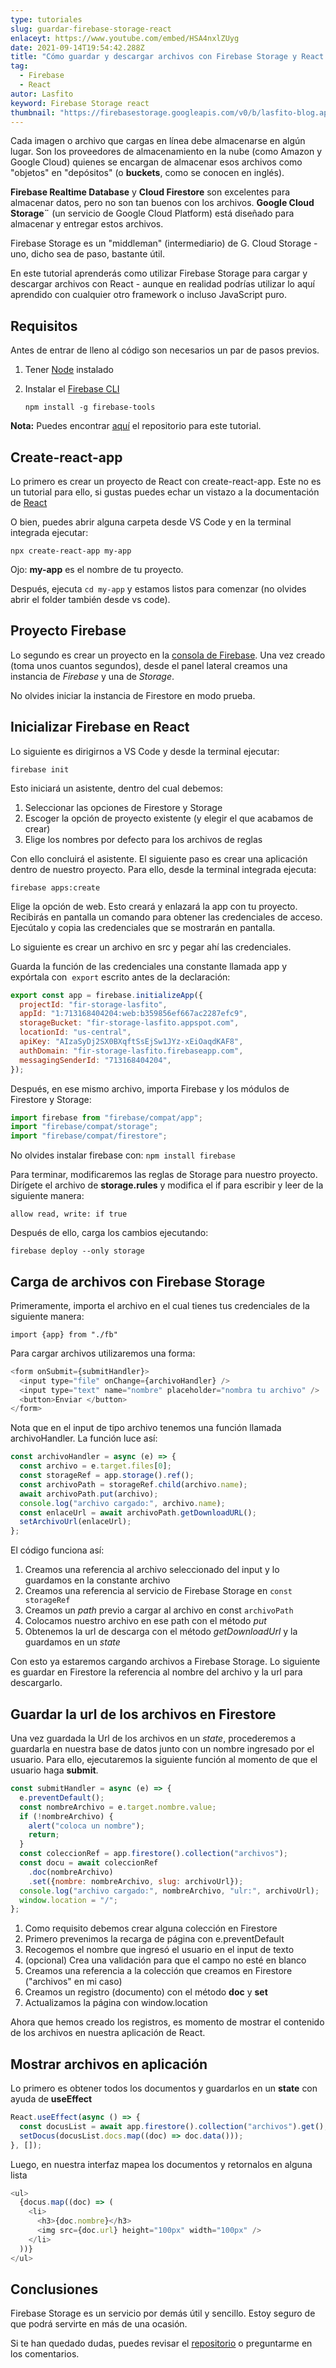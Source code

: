 ```yaml
---
type: tutoriales
slug: guardar-firebase-storage-react
enlaceyt: https://www.youtube.com/embed/HSA4nxlZUyg
date: 2021-09-14T19:54:42.288Z
title: "Cómo guardar y descargar archivos con Firebase Storage y React "
tag:
  - Firebase
  - React
autor: Lasfito
keyword: Firebase Storage react
thumbnail: "https://firebasestorage.googleapis.com/v0/b/lasfito-blog.appspot.com/o/firebase-storage.png?alt=media&token=7aa43155-6aa1-44e4-946e-b0329bd89b6d"
---
```


Cada imagen o archivo que cargas en línea debe almacenarse en algún lugar. Son los proveedores de almacenamiento en la nube (como Amazon y Google Cloud) quienes se encargan de almacenar esos archivos como "objetos" en "depósitos" (o **buckets**, como se conocen en inglés).

**Firebase Realtime Database** y **Cloud Firestore** son excelentes para almacenar datos, pero no son tan buenos con los archivos. **Google Cloud Storage¨** (un servicio de Google Cloud Platform) está diseñado para almacenar y entregar estos archivos.

Firebase Storage es un "middleman" (intermediario) de G. Cloud Storage - uno, dicho sea de paso, bastante útil.

En este tutorial aprenderás como utilizar Firebase Storage para cargar y descargar archivos con React - aunque en realidad podrías utilizar lo aquí aprendido con cualquier otro framework o incluso JavaScript puro.

## Requisitos

Antes de entrar de lleno al código son necesarios un par de pasos previos.

1. Tener [Node](https://nodejs.org/es/) instalado
2. Instalar el [Firebase CLI](https://firebaseopensource.com/projects/firebase/firebase-tools/)

   `npm install -g firebase-tools`

**Nota:** Puedes encontrar [aquí](https://github.com/lasfito/tutoriales/tree/master/04-firebase-storage) el repositorio para este tutorial.

## Create-react-app

Lo primero es crear un proyecto de React con create-react-app. Este no es un tutorial para ello, si gustas puedes echar un vistazo a la documentación de [React](https://create-react-app.dev/docs/getting-started)

O bien, puedes abrir alguna carpeta desde VS Code y en la terminal integrada ejecutar:

`npx create-react-app my-app`

Ojo: **my-app** es el nombre de tu proyecto.

Después, ejecuta `cd my-app` y estamos listos para comenzar (no olvides abrir el folder también desde vs code).

## Proyecto Firebase

Lo segundo es crear un proyecto en la [consola de Firebase](console.firebase.google.com). Una vez creado (toma unos cuantos segundos), desde el panel lateral creamos una instancia de _Firebase_ y una de _Storage_.

No olvides iniciar la instancia de Firestore en modo prueba.

## Inicializar Firebase en React

Lo siguiente es dirigirnos a VS Code y desde la terminal ejecutar:

`firebase init`

Esto iniciará un asistente, dentro del cual debemos:

1. Seleccionar las opciones de Firestore y Storage
2. Escoger la opción de proyecto existente (y elegir el que acabamos de crear)
3. Elige los nombres por defecto para los archivos de reglas

Con ello concluirá el asistente. El siguiente paso es crear una aplicación dentro de nuestro proyecto. Para ello, desde la terminal integrada ejecuta:

`firebase apps:create`

Elige la opción de web.
Esto creará y enlazará la app con tu proyecto. Recibirás en pantalla un comando para obtener las credenciales de acceso. Ejecútalo y copia las credenciales que se mostrarán en pantalla.

Lo siguiente es crear un archivo en src y pegar ahí las credenciales.

Guarda la función de las credenciales una constante llamada app y expórtala con  `export` escrito antes de la declaración:

```javascript
export const app = firebase.initializeApp({
  projectId: "fir-storage-lasfito",
  appId: "1:713168404204:web:b359856ef667ac2287efc9",
  storageBucket: "fir-storage-lasfito.appspot.com",
  locationId: "us-central",
  apiKey: "AIzaSyDj2SX0BXqftSsEjSw1JYz-xEiOaqdKAF8",
  authDomain: "fir-storage-lasfito.firebaseapp.com",
  messagingSenderId: "713168404204",
});
```

Después, en ese mismo archivo, importa Firebase y los módulos de Firestore y Storage:

```javascript
import firebase from "firebase/compat/app";
import "firebase/compat/storage";
import "firebase/compat/firestore";
```

No olvides instalar firebase con:
`npm install firebase`

Para terminar, modificaremos las reglas de Storage para nuestro proyecto.
Dirígete el archivo de **storage.rules** y modifica el if para escribir y leer de la siguiente manera:

`allow read, write: if true`

Después de ello, carga los cambios ejecutando:

`firebase deploy --only storage`

## Carga de archivos con Firebase Storage

Primeramente, importa el archivo en el cual tienes tus credenciales de la siguiente manera:

`import {app} from "./fb"`

Para cargar archivos utilizaremos una forma:

```javascript
<form onSubmit={submitHandler}>
  <input type="file" onChange={archivoHandler} />
  <input type="text" name="nombre" placeholder="nombra tu archivo" />
  <button>Enviar </button>
</form>
```

Nota que en el input de tipo archivo tenemos una función llamada archivoHandler.
La función luce así:

```javascript
const archivoHandler = async (e) => {
  const archivo = e.target.files[0];
  const storageRef = app.storage().ref();
  const archivoPath = storageRef.child(archivo.name);
  await archivoPath.put(archivo);
  console.log("archivo cargado:", archivo.name);
  const enlaceUrl = await archivoPath.getDownloadURL();
  setArchivoUrl(enlaceUrl);
};
```

El código funciona así:

1. Creamos una referencia al archivo seleccionado del input y lo guardamos en la constante archivo
2. Creamos una referencia al servicio de Firebase Storage en `const storageRef`
3. Creamos un _path_ previo a cargar al archivo en const `archivoPath`
4. Colocamos nuestro archivo en ese path con el método _put_
5. Obtenemos la url de descarga con el método _getDownloadUrl_ y la guardamos en un _state_

Con esto ya estaremos cargando archivos a Firebase Storage. Lo siguiente es guardar en Firestore la referencia al nombre del archivo y la url para descargarlo.

## Guardar la url de los archivos en Firestore

Una vez guardada la Url de los archivos en un _state_, procederemos a guardarla en nuestra base de datos junto con un nombre ingresado por el usuario. Para ello, ejecutaremos la siguiente función al momento de que el usuario haga **submit**.

```javascript
const submitHandler = async (e) => {
  e.preventDefault();
  const nombreArchivo = e.target.nombre.value;
  if (!nombreArchivo) {
    alert("coloca un nombre");
    return;
  }
  const coleccionRef = app.firestore().collection("archivos");
  const docu = await coleccionRef
    .doc(nombreArchivo)
    .set({nombre: nombreArchivo, slug: archivoUrl});
  console.log("archivo cargado:", nombreArchivo, "ulr:", archivoUrl);
  window.location = "/";
};
```

1. Como requisito debemos crear alguna colección en Firestore
2. Primero prevenimos la recarga de página con e.preventDefault
3. Recogemos el nombre que ingresó el usuario en el input de texto
4. (opcional) Crea una validación para que el campo no esté en blanco
5. Creamos una referencia a la colección que creamos en Firestore ("archivos" en mi caso)
6. Creamos un registro (documento) con el método **doc** y **set**
7. Actualizamos la página con window.location

Ahora que hemos creado los registros, es momento de mostrar el contenido de los archivos en nuestra aplicación de React.

## Mostrar archivos en aplicación

Lo primero es obtener todos los documentos y guardarlos en un **state** con ayuda de **useEffect**

```javascript
React.useEffect(async () => {
  const docusList = await app.firestore().collection("archivos").get();
  setDocus(docusList.docs.map((doc) => doc.data()));
}, []);
```

Luego, en nuestra interfaz mapea los documentos y retornalos en alguna lista

```javascript
<ul>
  {docus.map((doc) => (
    <li>
      <h3>{doc.nombre}</h3>
      <img src={doc.url} height="100px" width="100px" />
    </li>
  ))}
</ul>
```

## Conclusiones

Firebase Storage es un servicio por demás útil y sencillo. Estoy seguro de que podrá servirte en más de una ocasión.

Si te han quedado dudas, puedes revisar el [repositorio](https://github.com/lasfito/tutoriales/tree/master/04-firebase-storage) o preguntarme en los comentarios.
